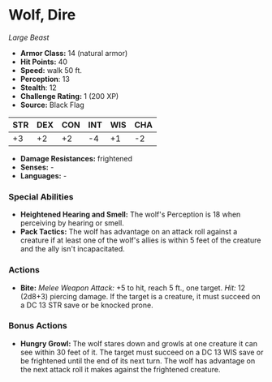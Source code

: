 # Wolf, Dire

*Large* *Beast*

- **Armor Class:** 14 (natural armor)
- **Hit Points:** 40 
- **Speed:** walk 50 ft.
- **Perception**: 13
- **Stealth**: 12
- **Challenge Rating:** 1 (200 XP)
- **Source:** Black Flag

| STR | DEX | CON | INT | WIS | CHA |
| --- | --- | --- | --- | --- | --- |
| +3 | +2 | +2 | -4 | +1 | -2 |

- **Damage Resistances:** frightened
- **Senses:** -
- **Languages:** -

### Special Abilities

- **Heightened Hearing and Smell:** The wolf's Perception is 18 when perceiving by hearing or smell.
- **Pack Tactics:** The wolf has advantage on an attack roll against a creature if at least one of the wolf's allies is within 5 feet of the creature and the ally isn't incapacitated.

### Actions

- **Bite:** _Melee Weapon Attack:_ +5 to hit, reach 5 ft., one target. _Hit:_ 12 (2d8+3) piercing damage. If the target is a creature, it must succeed on a DC 13 STR save or be knocked prone.

### Bonus Actions

- **Hungry Growl:** The wolf stares down and growls at one creature it can see within 30 feet of it. The target must succeed on a DC 13 WIS save or be frightened until the end of its next turn. The wolf has advantage on the next attack roll it makes against the frightened creature.
